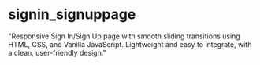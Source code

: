 # signin_signuppage
"Responsive Sign In/Sign Up page with smooth sliding transitions using HTML, CSS, and Vanilla JavaScript. Lightweight and easy to integrate, with a clean, user-friendly design."
